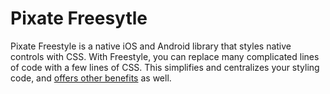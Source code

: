 # Pixate Freesytle

Pixate Freestyle is a native iOS and Android library that styles native controls with CSS. With Freestyle, you can replace many complicated lines of code with a few lines of CSS. This simplifies and centralizes your styling code, and [offers other benefits](http://www.pixate.com/) as well.

